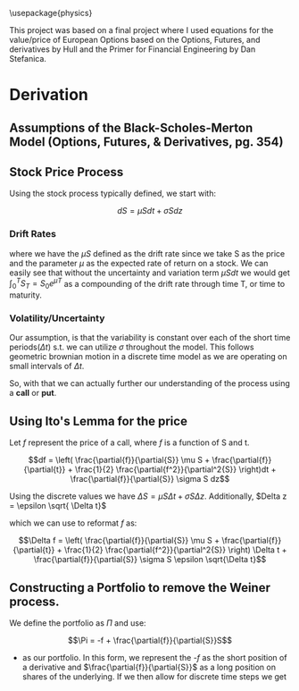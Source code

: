 \usepackage{physics}

This project was based on a final project where I used equations for the value/price of European Options based on the Options, Futures, and derivatives by Hull and the Primer for Financial Engineering by Dan Stefanica.

# Derivation

## Assumptions of the Black-Scholes-Merton Model (Options, Futures, & Derivatives, pg. 354)


## Stock Price Process 
Using the stock process typically defined, we start with:

$$dS = \mu S dt + \sigma S dz$$

### Drift Rates
where we have the $\mu S$ defined as the drift rate since we take S as the price and the parameter $\mu$ as the expected rate of return on a stock. We can easily see that without the uncertainty and variation term $\mu S dt$ we would get $\int_{0}^{T}S_T = S_0e^{\mu T}$ as a compounding of the drift rate through time T, or time to maturity.

### Volatility/Uncertainty
Our assumption, is that the variability is constant over each of the short time periods($\Delta t$) s.t. we can utilize $\sigma$ throughout the model. This follows geometric brownian motion in a discrete time model as we are operating on small intervals of $\Delta t$.

So, with that we can actually further our understanding of the process using a **call** or **put**.

## Using Ito's Lemma for the price

Let *f* represent the price of a call, where *f* is a function of S and t.

$$df = \left( \frac{\partial{f}}{\partial{S}} \mu S + \frac{\partial{f}}{\partial{t}} + \frac{1}{2} \frac{\partial{f^2}}{\partial^2{S}} \right)dt + \frac{\partial{f}}{\partial{S}} \sigma S dz$$

Using the discrete values we have $\Delta S = \mu S \Delta t + \sigma S \Delta z$. Additionally, $Delta z = \epsilon \sqrt{ \Delta t}$

which we can use to reformat *f* as:

$$\Delta f = \left( \frac{\partial{f}}{\partial{S}} \mu S + \frac{\partial{f}}{\partial{t}} + \frac{1}{2} \frac{\partial{f^2}}{\partial^2{S}} \right) \Delta t + \frac{\partial{f}}{\partial{S}} \sigma S \epsilon \sqrt{\Delta t}$$

## Constructing a Portfolio to remove the Weiner process.

We define the portfolio as $\Pi$ and use:

$$\Pi = -f + \frac{\partial{f}}{\partial{S}}S$$

- as our portfolio. In this form, we represent the *-f* as the short position of a derivative and  $\frac{\partial{f}}{\partial{S}}$ as a long position on shares of the underlying. If we then allow for discrete time steps we get
